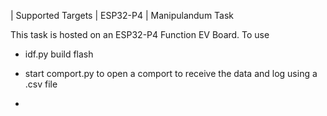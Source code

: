 | Supported Targets | ESP32-P4 |
Manipulandum Task

This task is hosted on an ESP32-P4 Function EV Board.
To use
- idf.py build flash
- start comport.py to open a comport to receive the data and log using a .csv file

- 
